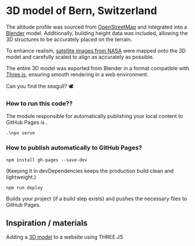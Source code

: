 # 3D model of Bern, Switzerland

The altitude profile was sourced from [OpenStreetMap](https://www.openstreetmap.org) and integrated into a [Blender](https://www.blender.org) model. 
Additionally, building height data was included, allowing the 3D structures to be accurately placed on the terrain.

To enhance realism, [satellite images from NASA](https://worldview.earthdata.nasa.gov) were mapped onto the 3D model and carefully scaled to align as accurately as possible.

The entire 3D model was exported from Blender in a format compatible with [Three.js](https://threejs.org), ensuring smooth rendering in a web environment.

Can you find the seagull? 🕊️


### How to run this code??

The module responsible for automatically publishing your local content to GitHub Pages is .

```
.\npx serve
```

### How to publish automatically to GitHub Pages?
```
npm install gh-pages --save-dev
```
(Keeping it in devDependencies keeps the production build clean and lightweight.)

```
npm run deploy
```

Builds your project (if a build step exists) and pushes the necessary files to GitHub Pages.

## Inspiration / materials
Adding a [3D model](https://youtu.be/lGokKxJ8D2c) to a website using THREE.JS
